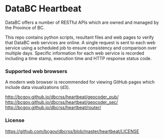 # DataBC Heartbeat

DataBC offers a number of RESTful APIs which are owned and managed by the Province of BC. 

This repo contains python scripts, resultant files and web pages to verify that DataBC web services are online. A single request is sent to
each web service using a scheduled job to ensure consistency and comparison over multiple days.
Specific information for each web service is recorded including a time stamp, execution time and HTTP response status code.


### Supported web browsers

A modern web browser is recommended for viewing GitHub pages which include data visualizations (d3).

http://bcgov.github.io/dbcrss/heartbeat/geocoder_pub/  <br/>
http://bcgov.github.io/dbcrss/heartbeat/geocoder_sec/  <br/>
http://bcgov.github.io/dbcrss/heartbeat/router/  <br/>


### License

https://github.com/bcgov/dbcrss/blob/master/heartbeat/LICENSE
